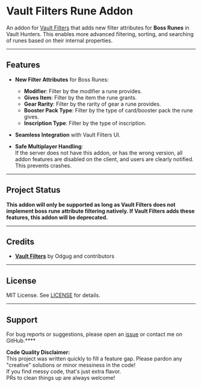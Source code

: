 # Vault Filters Rune Addon

An addon for [Vault Filters](https://github.com/Odgug/Vault-Filters) that adds new filter attributes for **Boss Runes** in Vault Hunters. This enables more advanced filtering, sorting, and searching of runes based on their internal properties.

---

## Features

- **New Filter Attributes** for Boss Runes:
  - **Modifier**: Filter by the modifier a rune provides.
  - **Gives Item**: Filter by the item the rune grants.
  - **Gear Rarity**: Filter by the rarity of gear a rune provides.
  - **Booster Pack Type**: Filter by the type of card/booster pack the rune gives.
  - **Inscription Type**: Filter by the type of inscription.

- **Seamless Integration** with Vault Filters UI.

- **Safe Multiplayer Handling**:  
  If the server does not have this addon, or has the wrong version, all addon features are disabled on the client, and users are clearly notified. This prevents crashes.

---

## Project Status

**This addon will only be supported as long as Vault Filters does not implement boss rune attribute filtering natively. If Vault Filters adds these features, this addon will be deprecated.**

---

## Credits

- **[Vault Filters](https://github.com/Odgug/Vault-Filters)** by Odgug and contributors

---

## License

MIT License. See [LICENSE](LICENSE) for details.

---

## Support

For bug reports or suggestions, please open an [issue](https://github.com/TinoMartino094/Vault-Filters-rune-addon/issues) or contact me on GitHub.****

**Code Quality Disclaimer:**  
This project was written quickly to fill a feature gap. Please pardon any "creative" solutions or minor messiness in the code!  
If you find messy code, that's just extra flavor.  
PRs to clean things up are always welcome!
